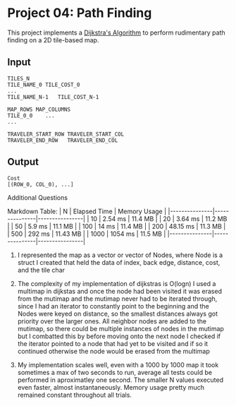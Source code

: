 Project 04: Path Finding
========================

This project implements a [Dijkstra's Algorithm] to perform rudimentary path
finding on a 2D tile-based map.

[Dijkstra's Algorithm]: https://en.wikipedia.org/wiki/Dijkstra%27s_algorithm


Input
-----

    TILES_N
    TILE_NAME_0	TILE_COST_0
    ...
    TILE_NAME_N-1	TILE_COST_N-1

    MAP_ROWS MAP_COLUMNS
    TILE_0_0    ...
    ...

    TRAVELER_START_ROW TRAVELER_START_COL
    TRAVELER_END_ROW   TRAVELER_END_COL

Output
------

    Cost
    [(ROW_0, COL_0), ...]


Additional Questions

Markdown Table:
| N             | Elapsed Time  | Memory Usage   |
|---------------|---------------|----------------|
| 10            | 2.54 ms       | 11.4 MB        |
| 20            | 3.64 ms       | 11.2 MB        |
| 50            | 5.9 ms        | 11.1 MB        |
| 100           | 14 ms         | 11.4 MB        |
| 200           | 48.15 ms      | 11.3 MB        |
| 500           | 292 ms        | 11.43 MB       |
| 1000          | 1054 ms       | 11.5 MB        |
|---------------|---------------|----------------|

1. I represented the map as a vector or vector of Nodes, where Node is a struct
   I created that held the data of index, back edge, distance, cost, and the tile char 

2. The complexity of my implementation of dijkstras is O(logn) I used a multimap in dijkstas and once the node had been visited it was erased from the mutimap 
   and the mutimap never had to be iterated through, since I had an iterator to constantly point to the beginning and the Nodes were keyed on distance, so the 
   smallest distances always got priority over the larger ones. All neighbor nodes are added to the mutimap, so there could be multiple instances of nodes in the
   mutimap but I combatted this by before moving onto the next node I checked if the iterator pointed to a node that had yet to be visited and if so it continued 
   otherwise the node would be erased from the multimap

3. My implementation scales well, even with a 1000 by 1000 map it took sometimes a max of two seconds to run, average all tests could be performed in aproximatley one second.
   The smaller N values executed even faster, almost instantaneously. Memory usage pretty much remained constant throughout all trials. 
